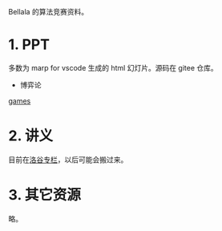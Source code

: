 Bellala 的算法竞赛资料。

# 1. PPT

多数为 marp for vscode 生成的 html 幻灯片。源码在 gitee 仓库。



- 博弈论

[games](ppt/games.html)

# 2. 讲义

目前在[洛谷专栏](https://www.luogu.com.cn/user/398191#article)，以后可能会搬过来。

# 3. 其它资源

略。

